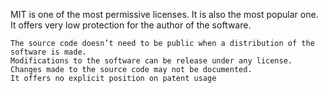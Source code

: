 MIT is one of the most permissive licenses. It is also the most popular one. It offers very low protection for the author of the software.

    The source code doesn’t need to be public when a distribution of the software is made.
    Modifications to the software can be release under any license.
    Changes made to the source code may not be documented.
    It offers no explicit position on patent usage
